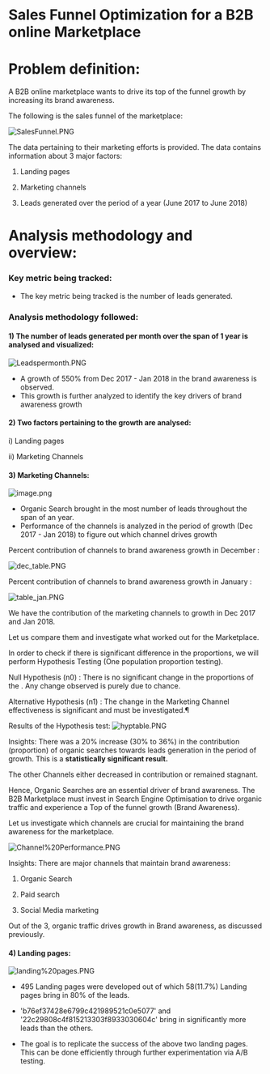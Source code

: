 # Sales Funnel Optimization for a B2B online Marketplace

# Problem definition: 
A B2B online marketplace wants to drive its top of the funnel growth by increasing its brand awareness.

The following is the sales funnel of the marketplace:


![SalesFunnel.PNG](attachment:SalesFunnel.PNG)



The data pertaining to their marketing efforts is provided. 
The data contains information about 3 major factors: 

1) Landing pages

2) Marketing channels 

3) Leads generated over the period of a year (June 2017 to June 2018) 


# Analysis methodology and overview:

### Key metric being tracked:
- The key metric being tracked is the number of leads generated.

### Analysis methodology followed:
 
#### 1) The number of leads generated per month over the span of 1 year is analysed and visualized:

![Leadspermonth.PNG](attachment:Leadspermonth.PNG)

- A growth of 550% from Dec 2017 - Jan 2018 in the brand awareness is observed.
- This growth is further analyzed to identify the key drivers of brand awareness growth

#### 2) Two factors pertaining to the growth are analysed:

i) Landing pages

ii) Marketing Channels   

#### 3) Marketing Channels:

![image.png](attachment:image.png)

- Organic Search brought in the most number of leads throughout the span of an year.
- Performance of the channels is analyzed in the period of growth (Dec 2017 - Jan 2018) to figure out which channel drives growth 

Percent contribution of channels to brand awareness growth in December :


![dec_table.PNG](attachment:dec_table.PNG)  

Percent contribution of channels to brand awareness growth in January :

![table_jan.PNG](attachment:table_jan.PNG)

We have the contribution of the marketing channels to growth in Dec 2017 and Jan 2018.

Let us compare them and investigate what worked out for the Marketplace.

In order to check if there is significant difference in the proportions, we will perform Hypothesis Testing (One population proportion testing).

Null Hypothesis (n0) : There is no significant change in the proportions of the . Any change observed is purely due to chance.

Alternative Hypothesis (n1) : The change in the Marketing Channel effectiveness is significant and must be investigated.¶

Results of the Hypothesis test:
![hyptable.PNG](attachment:hyptable.PNG)

Insights: 
There was a 20% increase (30% to 36%) in the contribution (proportion) of organic searches towards leads generation in the period of growth. This is a **statistically significant result.**

The other Channels either decreased in contribution or remained stagnant.

Hence, Organic Searches are an essential driver of brand awareness. The B2B Marketplace must invest in Search Engine Optimisation to drive organic traffic and experience a Top of the funnel growth (Brand Awareness).

Let us investigate which channels are crucial for maintaining the brand awareness for the marketplace.

![Channel%20Performance.PNG](attachment:Channel%20Performance.PNG)

Insights: There are major channels that maintain brand awareness:
1) Organic Search

2) Paid search

3) Social Media marketing

Out of the 3, organic traffic drives growth in Brand awareness, as discussed previously.


#### 4) Landing pages:





![landing%20pages.PNG](attachment:landing%20pages.PNG)






- 495 Landing pages were developed out of which 58(11.7%) Landing pages bring in 80% of the leads.

- 'b76ef37428e6799c421989521c0e5077' and '22c29808c4f815213303f8933030604c' bring in significantly more leads than the others.

- The goal is to replicate the success of the above two landing pages. This can be done efficiently through further experimentation via A/B testing.
